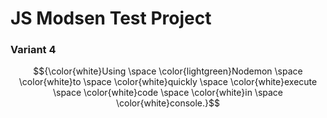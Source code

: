 # JS Modsen Test Project

<h3>Variant 4</h3>

$${\color{white}Using \space \color{lightgreen}Nodemon \space \color{white}to \space \color{white}quickly \space \color{white}execute \space \color{white}code \space \color{white}in \space \color{white}console.}$$